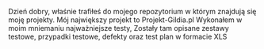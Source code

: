 Dzień dobry, właśnie trafiłeś do mojego repozytorium w którym znajdują się moję projekty. 
Mój największy projekt to Projekt-Gildia.pl
Wykonałem w moim mniemaniu najważniejsze testy, Zostały tam opisane zestawy testowe, przypadki testowe, defekty oraz test plan w formacie XLS
